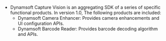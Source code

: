

- Dynamsoft Capture Vision is an aggregating SDK of a series of specific functional products. In version 1.0, The following products are included:
  - Dynamsoft Camera Enhancer: Provides camera enhancements and UI configuration APIs.
  - Dynamsoft Barcode Reader: Provides barcode decoding algorithm and APIs.

